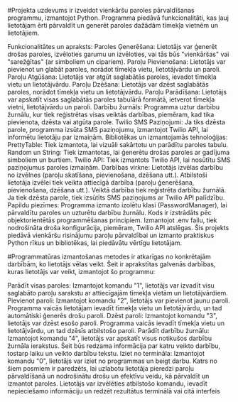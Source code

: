 
#Projekta uzdevums ir izveidot vienkāršu paroles pārvaldīšanas programmu, izmantojot Python. Programma piedāvā funkcionalitāti, kas ļauj lietotājam ērti pārvaldīt un generēt paroles dažādām tīmekļa vietnēm un lietotājiem.

Funkcionalitātes un apraksts:
Paroles Ģenerēšana:
Lietotājs var ģenerēt drošas paroles, izvēloties garumu un izvēloties, vai tās būs "vienkāršas" vai "sarežģītas" (ar simboliem un cipariem).
Paroļu Pievienošana:
Lietotājs var pievienot un glabāt paroles, norādot tīmekļa vietu, lietotājvārdu un paroli.
Paroļu Atgūšana:
Lietotājs var atgūt saglabātās paroles, ievadot tīmekļa vietu un lietotājvārdu.
Paroļu Dzēšana:
Lietotājs var dzēst saglabātās paroles, norādot tīmekļa vietu un lietotājvārdu.
Paroļu Parādīšana:
Lietotājs var apskatīt visas saglabātās paroles tabulārā formātā, ietverot tīmekļa vietni, lietotājvārdu un paroli.
Darbību žurnāls:
Programma uztur darbību žurnālu, kur tiek reģistrētas visas veiktās darbības, piemēram, kad tika pievienota, dzēsta vai atgūta parole.
Twilio SMS Paziņojumi:
Ja tiks dzēsta parole, programma izsūta SMS paziņojumu, izmantojot Twilio API, lai informētu lietotāju par izmaiņām.
Bibliotēkas un izmantojamās tehnoloģijas:
PrettyTable:
Tiek izmantota, lai vizuāli sakārtotu un parādītu paroles tabulu.
Random un String:
Tiek izmantotas, lai ģenerētu drošas paroles ar gadījuma simboliem un burtiem.
Twilio API:
Tiek izmantots Twilio API, lai nosūtītu SMS paziņojumus paroles izmaiņām.
Darbības virkne:
Lietotājs izvēlas darbību no izvēlnes (paroļu skatīšana, pievienošana, dzēšana utt.).
Atbilstoši lietotāja izvēlei tiek veikta attiecīgā darbība (paroļu ģenerēšana, pievienošana, dzēšana utt.).
Veiktā darbība tiek reģistrēta darbību žurnālā.
Ja tiek dzēsta parole, tiek izsūtīts SMS paziņojums ar Twilio API palīdzību.
Papildu piezīmes:
Programma izmanto izolētu klasi (PasswordManager), lai pārvaldītu paroles un uzturētu darbību žurnālu.
Kods ir izstrādāts pēc objektorientētās programmēšanas principiem.
Izmantojot .env failu, tiek nodrošināta droša konfigurācija, piemēram, Twilio API atslēgas.
Šis projekts piedāvā vienkāršu risinājumu paroļu pārvaldībai un izmanto praktiskus Python rīkus un bibliotēkas, lai piedāvātu vērtīgu lietotājam.

#Programmatūras izmantošanas metodes ir atkarīgas no konkrētajām darbībām, ko lietotājs vēlas veikt. Šeit ir aprakstītas galvenās darbības, kuras lietotājs var veikt, izmantojot šo programmu:

Parādīt visas paroles:
Izmantojot komandu "1", lietotājs var izvadīt visu saglabāto paroļu sarakstu ar attiecīgajām tīmekļa vietām un lietotājvārdiem.
Pievienot paroli:
Izmantojot komandu "2", lietotājs var pievienot jaunu paroli. Programma vaicās lietotājam ievadīt tīmekļa vietu un lietotājvārdu, un tad automātiski ģenerēs drošu paroli.
Dzēst paroli:
Izmantojot komandu "3", lietotājs var dzēst esošo paroli. Programma vaicās ievadīt tīmekļa vietu un lietotājvārdu, un tad dzēsīs atbilstošo paroli.
Parādīt darbību žurnālu:
Izmantojot komandu "4", lietotājs var apskatīt visus notikušos darbību žurnāla ierakstus. Šeit būs redzama informācija par katru veikto darbību, tostarp laiku un veikto darbību tekstu.
Iziet no termināla:
Izmantojot komandu "0", lietotājs var iziet no programmas un beigt darbu.
Katrs no šiem posmiem ir paredzēts, lai uzlabotu lietotāja pieredzi paroļu pārvaldīšanā un nodrošinātu drošu un efektīvu veidu, kā pārvaldīt un izmantot paroles. Lietotājs var izvēlēties atbilstošo komandu, ievadīt nepieciešamo informāciju un redzēt rezultātus terminālā vai citā interfeis

